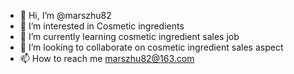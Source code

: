 - 👋 Hi, I’m @marszhu82
- 👀 I’m interested in Cosmetic ingredients
- 🌱 I’m currently learning  cosmetic ingredient sales job
- 💞️ I’m looking to collaborate on cosmetic ingredient sales aspect
- 📫 How to reach me marszhu82@163.com
<!---
marszhu82/marszhu82 is a ✨ special ✨ repository because its `README.md` (this file) appears on your GitHub profile.
You can click the Preview link to take a look at your changes.
--->
